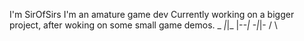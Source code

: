 I'm SirOfSirs
I'm an amature game dev
Currently working on a bigger project, after woking on some small game demos.
  _
_|_|_
|-_-|
-|_|-
/   \

<!---
SirOfSirs/SirOfSirs is a ✨ special ✨ repository because its `README.md` (this file) appears on your GitHub profile.
You can click the Preview link to take a look at your changes.
--->

